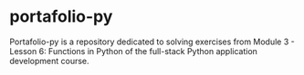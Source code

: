 # portafolio-py

Portafolio-py is a repository dedicated to solving exercises from Module 3 - Lesson 6: Functions in Python of the full-stack Python application development course.

